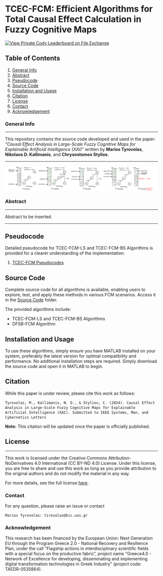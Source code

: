 # TCEC-FCM: Efficient Algorithms for Total Causal Effect Calculation in Fuzzy Cognitive Maps
[![View Private Cody Leaderboard on File Exchange](https://www.mathworks.com/matlabcentral/images/matlab-file-exchange.svg)](https://www.mathworks.com/products/matlab.html)


## Table of Contents
1. [General Info](#general-info)
2. [Abstract](#abstract)
3. [Pseudocode](#pseudocode)
4. [Source Code](#sourcecode)
5. [Installation and Usage](#installation-and-usage)
6. [Citation](#citation)
7. [License](#license)
8. [Contact](#contact)
9. [Acknowledgement](#acknowledgement)

### General Info
***
This repository contains the source code developed and used in the paper: *"Causal Effect Analysis in Large-Scale Fuzzy Cognitive Maps for Explainable Artificial Intelligence (XAI)"* written by **Marios Tyrovolas**, **Nikolaos D. Kallimanis**, and **Chrysostomos Stylios**. 
***

<p align="center">
<img src="TCEC_FCM_proposed_methodology.png" alt="Proposed Methodology" width="800">
</p>

### Abstract
***
Abstract to be inserted.
***

## Pseudocode

Detailed pseudocode for TCEC-FCM-LS and TCEC-FCM-BS Algorithms is provided for a clearer understanding of the implementation:
1. [TCEC-FCM Pseudocodes](https://github.com/marios-tyrovolas/TCEC-FCM-Algorithms/blob/main/TCEC_FCM_Pseudocodes.pdf)


## Source Code

Complete source code for all algorithms is available, enabling users to explore, test, and apply these methods in various FCM scenarios. Access it in the [Source Code](https://github.com/marios-tyrovolas/TCEC-FCM-Algorithms/tree/main/Source%20Code) folder.

The provided algorithms include:
* TCEC-FCM-LS and TCEC-FCM-BS Algorithms
* DFSB-FCM Algorithm

## Installation and Usage

To use these algorithms, simply ensure you have MATLAB installed on your system, preferably the latest version for optimal compatibility and performance. No additional installation steps are required. Simply download the source code and open it in MATLAB to begin.

## Citation

While this paper is under review, please cite this work as follows:


```
Tyrovolas, M., Kallimanis, N. D., & Stylios, C. (2024). Causal Effect Analysis in Large-Scale Fuzzy Cognitive Maps for Explainable Artificial Intelligence (XAI). Submitted to IEEE Systems, Man, and Cybernetics Letters
```
**Note:** This citation will be updated once the paper is officially published.

## License
***
This work is licensed under the Creative Commons Attribution-NoDerivatives 4.0 International (CC BY-ND 4.0) License. Under this license, you are free to share and use this work as long as you provide attribution to the original authors and do not modify the material in any way.

For more details, see the full license [here](https://creativecommons.org/licenses/by-nd/4.0/).

### Contact

For any question, please raise an issue or contact

```
Marios Tyrovolas: tirovolas@kic.uoi.gr
```
### Acknowledgement

This research has been financed by the European Union: Next Generation EU through the Program Greece 2.0 - National Recovery and Resilience Plan, under the call "Flagship actions in interdisciplinary scientific fields with a special focus on the productive fabric”, project name "Greece4.0 - Network of Excellence for developing, disseminating and implementing digital transformation technologies in Greek Industry" (project code: TAEDR-0535864).

